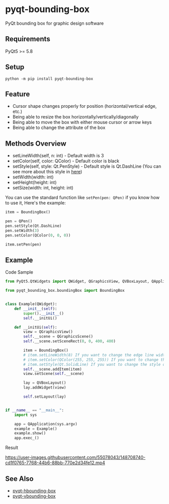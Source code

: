 # pyqt-bounding-box
PyQt bounding box for graphic design software

## Requirements
PyQt5 >= 5.8

## Setup
`python -m pip install pyqt-bounding-box`

## Feature
* Cursor shape changes properly for position (horizontal/vertical edge, etc.)
* Being able to resize the box horizontally/vertically/diagonally 
* Being able to move the box with either mouse cursor or arrow keys
* Being able to change the attribute of the box

## Methods Overview
* setLineWidth(self, n: int) - Default width is 3
* setColor(self, color: QColor) - Default color is black
* setStyle(self, style: Qt.PenStyle) - Default style is Qt.DashLine (You can see more about this style in <a href="https://doc.qt.io/qt-6/qt.html#PenStyle-enum">here</a>)
* setWidth(width: int)
* setHeight(height: int)
* setSize(width: int, height: int)

You can use the standard function like `setPen(pen: QPen)` if you know how to use it, Here's the example:

```python
item = BoundingBox()

pen = QPen()
pen.setStyle(Qt.DashLine)
pen.setWidth(3)
pen.setColor(QColor(0, 0, 0))

item.setPen(pen)
```

## Example
Code Sample

```python
from PyQt5.QtWidgets import QWidget, QGraphicsView, QVBoxLayout, QApplication, QGraphicsScene

from pyqt_bounding_box.boundingBox import BoundingBox


class Example(QWidget):
    def __init__(self):
        super().__init__()
        self.__initUi()

    def __initUi(self):
        view = QGraphicsView()
        self.__scene = QGraphicsScene()
        self.__scene.setSceneRect(0, 0, 400, 400)

        item = BoundingBox()
        # item.setLineWidth(8) If you want to change the edge line width, add the code.
        # item.setColor(QColor(255, 255, 255)) If you want to change the color of the line to white, add the code.
        # item.setStyle(Qt.SolidLine) If you want to change the style of line from dashed to solid line, add the code.
        self.__scene.addItem(item)
        view.setScene(self.__scene)

        lay = QVBoxLayout()
        lay.addWidget(view)

        self.setLayout(lay)


if __name__ == "__main__":
    import sys

    app = QApplication(sys.argv)
    example = Example()
    example.show()
    app.exec_()
```

Result

https://user-images.githubusercontent.com/55078043/148708740-cd1f0765-7768-44b6-88bb-770e2d34fe12.mp4

## See Also
* <a href="https://github.com/yjg30737/pyqt-hbounding-box.git">pyqt-hbounding-box</a>
* <a href="https://github.com/yjg30737/pyqt-vbounding-box.git">pyqt-vbounding-box</a>
